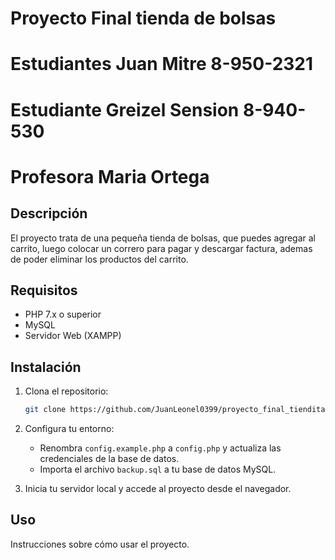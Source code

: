 # Proyecto Final tienda de bolsas
# Estudiantes Juan Mitre 8-950-2321
# Estudiante Greizel Sension 8-940-530
# Profesora Maria Ortega

## Descripción

El proyecto trata de una pequeña tienda de bolsas, que puedes agregar al carrito, luego colocar un correro para pagar y descargar factura, ademas de poder eliminar los productos del carrito.

## Requisitos

- PHP 7.x o superior
- MySQL
- Servidor Web (XAMPP)

## Instalación

1. Clona el repositorio:
    ```sh
    git clone https://github.com/JuanLeonel0399/proyecto_final_tiendita.git
    ```

2. Configura tu entorno:
    - Renombra `config.example.php` a `config.php` y actualiza las credenciales de la base de datos.
    - Importa el archivo `backup.sql` a tu base de datos MySQL.

3. Inicia tu servidor local y accede al proyecto desde el navegador.

## Uso

Instrucciones sobre cómo usar el proyecto.
